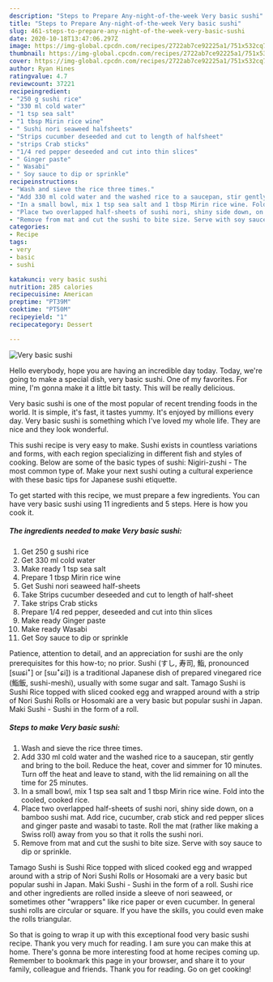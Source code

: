 ```yaml
---
description: "Steps to Prepare Any-night-of-the-week Very basic sushi"
title: "Steps to Prepare Any-night-of-the-week Very basic sushi"
slug: 461-steps-to-prepare-any-night-of-the-week-very-basic-sushi
date: 2020-10-18T13:47:06.297Z
image: https://img-global.cpcdn.com/recipes/2722ab7ce92225a1/751x532cq70/very-basic-sushi-recipe-main-photo.jpg
thumbnail: https://img-global.cpcdn.com/recipes/2722ab7ce92225a1/751x532cq70/very-basic-sushi-recipe-main-photo.jpg
cover: https://img-global.cpcdn.com/recipes/2722ab7ce92225a1/751x532cq70/very-basic-sushi-recipe-main-photo.jpg
author: Ryan Hines
ratingvalue: 4.7
reviewcount: 37221
recipeingredient:
- "250 g sushi rice"
- "330 ml cold water"
- "1 tsp sea salt"
- "1 tbsp Mirin rice wine"
- " Sushi nori seaweed halfsheets"
- "Strips cucumber deseeded and cut to length of halfsheet"
- "strips Crab sticks"
- "1/4 red pepper deseeded and cut into thin slices"
- " Ginger paste"
- " Wasabi"
- " Soy sauce to dip or sprinkle"
recipeinstructions:
- "Wash and sieve the rice three times."
- "Add 330 ml cold water and the washed rice to a saucepan, stir gently and bring to the boil. Reduce the heat, cover and simmer for 10 minutes. Turn off the heat and leave to stand, with the lid remaining on all the time for 25 minutes."
- "In a small bowl, mix 1 tsp sea salt and 1 tbsp Mirin rice wine. Fold into the cooled, cooked rice."
- "Place two overlapped half-sheets of sushi nori, shiny side down, on a bamboo sushi mat. Add rice, cucumber, crab stick and red pepper slices and ginger paste and wasabi to taste. Roll the mat (rather like making a Swiss roll) away from you so that it rolls the sushi nori."
- "Remove from mat and cut the sushi to bite size. Serve with soy sauce to dip or sprinkle."
categories:
- Recipe
tags:
- very
- basic
- sushi

katakunci: very basic sushi 
nutrition: 285 calories
recipecuisine: American
preptime: "PT39M"
cooktime: "PT50M"
recipeyield: "1"
recipecategory: Dessert

---
```



![Very basic sushi](https://img-global.cpcdn.com/recipes/2722ab7ce92225a1/751x532cq70/very-basic-sushi-recipe-main-photo.jpg)

Hello everybody, hope you are having an incredible day today. Today, we're going to make a special dish, very basic sushi. One of my favorites. For mine, I'm gonna make it a little bit tasty. This will be really delicious.

Very basic sushi is one of the most popular of recent trending foods in the world. It is simple, it's fast, it tastes yummy. It's enjoyed by millions every day. Very basic sushi is something which I've loved my whole life. They are nice and they look wonderful.

This sushi recipe is very easy to make. Sushi exists in countless variations and forms, with each region specializing in different fish and styles of cooking. Below are some of the basic types of sushi: Nigiri-zushi - The most common type of. Make your next sushi outing a cultural experience with these basic tips for Japanese sushi etiquette.


To get started with this recipe, we must prepare a few ingredients. You can have very basic sushi using 11 ingredients and 5 steps. Here is how you cook it.

<!--inarticleads1-->

##### The ingredients needed to make Very basic sushi:

1. Get 250 g sushi rice
1. Get 330 ml cold water
1. Make ready 1 tsp sea salt
1. Prepare 1 tbsp Mirin rice wine
1. Get  Sushi nori seaweed half-sheets
1. Take Strips cucumber deseeded and cut to length of half-sheet
1. Take strips Crab sticks
1. Prepare 1/4 red pepper, deseeded and cut into thin slices
1. Make ready  Ginger paste
1. Make ready  Wasabi
1. Get  Soy sauce to dip or sprinkle


Patience, attention to detail, and an appreciation for sushi are the only prerequisites for this how-to; no prior. Sushi (すし, 寿司, 鮨, pronounced [sɯɕiꜜ] or [sɯꜜɕi]) is a traditional Japanese dish of prepared vinegared rice (鮨飯, sushi-meshi), usually with some sugar and salt. Tamago Sushi is Sushi Rice topped with sliced cooked egg and wrapped around with a strip of Nori Sushi Rolls or Hosomaki are a very basic but popular sushi in Japan. Maki Sushi - Sushi in the form of a roll. 

<!--inarticleads2-->

##### Steps to make Very basic sushi:

1. Wash and sieve the rice three times.
1. Add 330 ml cold water and the washed rice to a saucepan, stir gently and bring to the boil. Reduce the heat, cover and simmer for 10 minutes. Turn off the heat and leave to stand, with the lid remaining on all the time for 25 minutes.
1. In a small bowl, mix 1 tsp sea salt and 1 tbsp Mirin rice wine. Fold into the cooled, cooked rice.
1. Place two overlapped half-sheets of sushi nori, shiny side down, on a bamboo sushi mat. Add rice, cucumber, crab stick and red pepper slices and ginger paste and wasabi to taste. Roll the mat (rather like making a Swiss roll) away from you so that it rolls the sushi nori.
1. Remove from mat and cut the sushi to bite size. Serve with soy sauce to dip or sprinkle.


Tamago Sushi is Sushi Rice topped with sliced cooked egg and wrapped around with a strip of Nori Sushi Rolls or Hosomaki are a very basic but popular sushi in Japan. Maki Sushi - Sushi in the form of a roll. Sushi rice and other ingredients are rolled inside a sleeve of nori seaweed, or sometimes other &#34;wrappers&#34; like rice paper or even cucumber. In general sushi rolls are circular or square. If you have the skills, you could even make the rolls triangular. 

So that is going to wrap it up with this exceptional food very basic sushi recipe. Thank you very much for reading. I am sure you can make this at home. There's gonna be more interesting food at home recipes coming up. Remember to bookmark this page in your browser, and share it to your family, colleague and friends. Thank you for reading. Go on get cooking!
